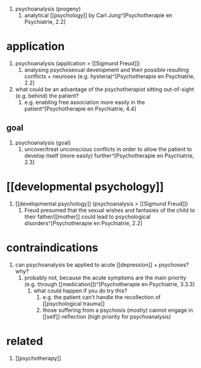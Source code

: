 1. psychoanalysis (progeny)
	1. analytical [[psychology]] by Carl Jung^[Psychotherapie en Psychiatrie, 2.2]

# application
1. psychoanalysis (application > [[Sigmund Freud]])
	1. analysing psychosexual development and their possible resulting conflicts + neuroses (e.g. hysteria)^[Psychotherapie en Psychiatrie, 2.2]
2. what could be an advantage of the psychotherapist sitting out-of-sight (e.g. behind) the patient?
	1. e.g. enabling free association more easily in the patient^[Psychotherapie en Psychiatrie, 4.4]

## goal
1. psychoanalysis (goal)
	1. uncover/treat unconscious conflicts in order to allow the patient to develop itself (more easily) further^[Psychotherapie en Psychiatrie, 2.3]

# [[developmental psychology]]
1. [[developmental psychology]] (psychoanalysis > [[Sigmund Freud]])
	1. Freud presumed that the sexual wishes and fantasies of the child to their father/[[mother]] could lead to psychological disorders^[Psychotherapie en Psychiatrie, 2.2]

# contraindications
1. can psychoanalysis be applied to acute [[depression]] + psychoses? why?
	1. probably not, because the acute symptoms are the main priority (e.g. through [[medication]])^[Psychotherapie en Psychiatrie, 3.3.3]
		1. what could happen if you do try this?
			1. e.g. the patient can't handle the recollection of [[psychological trauma]]
			2. those suffering from a psychosis (mostly) cannot engage in [[self]]-reflection (high priority for psychoanalysis)

# related
1. [[psychotherapy]]